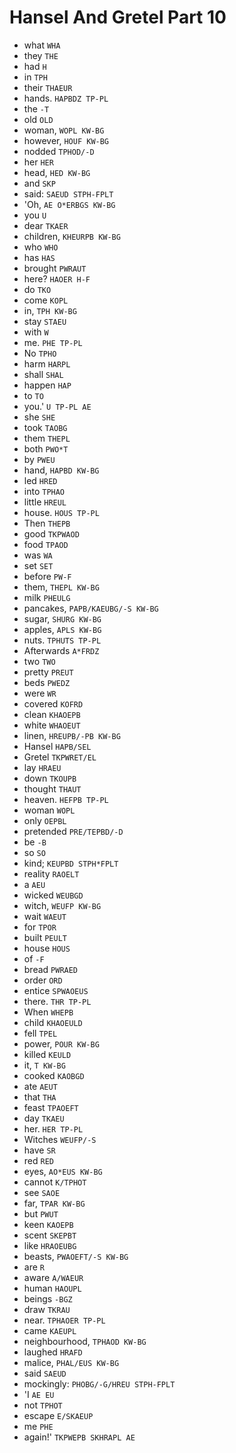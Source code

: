 # Hansel And Gretel Part 10

* what `WHA`
* they `THE`
* had `H`
* in `TPH`
* their `THAEUR`
* hands. `HAPBDZ TP-PL`
* the `-T`
* old `OLD`
* woman, `WOPL KW-BG`
* however, `HOUF KW-BG`
* nodded `TPHOD/-D`
* her `HER`
* head, `HED KW-BG`
* and `SKP`
* said: `SAEUD STPH-FPLT`
* 'Oh, `AE O*ERBGS KW-BG`
* you `U`
* dear `TKAER`
* children, `KHEURPB KW-BG`
* who `WHO`
* has `HAS`
* brought `PWRAUT`
* here? `HAOER H-F`
* do `TKO`
* come `KOPL`
* in, `TPH KW-BG`
* stay `STAEU`
* with `W`
* me. `PHE TP-PL`
* No `TPHO`
* harm `HARPL`
* shall `SHAL`
* happen `HAP`
* to `TO`
* you.' `U TP-PL AE`
* she `SHE`
* took `TAOBG`
* them `THEPL`
* both `PWO*T`
* by `PWEU`
* hand, `HAPBD KW-BG`
* led `HRED`
* into `TPHAO`
* little `HREUL`
* house. `HOUS TP-PL`
* Then `THEPB`
* good `TKPWAOD`
* food `TPAOD`
* was `WA`
* set `SET`
* before `PW-F`
* them, `THEPL KW-BG`
* milk `PHEULG`
* pancakes, `PAPB/KAEUBG/-S KW-BG`
* sugar, `SHURG KW-BG`
* apples, `APLS KW-BG`
* nuts. `TPHUTS TP-PL`
* Afterwards `A*FRDZ`
* two `TWO`
* pretty `PREUT`
* beds `PWEDZ`
* were `WR`
* covered `KOFRD`
* clean `KHAOEPB`
* white `WHAOEUT`
* linen, `HREUPB/-PB KW-BG`
* Hansel `HAPB/SEL`
* Gretel `TKPWRET/EL`
* lay `HRAEU`
* down `TKOUPB`
* thought `THAUT`
* heaven. `HEFPB TP-PL`
* woman `WOPL`
* only `OEPBL`
* pretended `PRE/TEPBD/-D`
* be `-B`
* so `SO`
* kind; `KEUPBD STPH*FPLT`
* reality `RAOELT`
* a `AEU`
* wicked `WEUBGD`
* witch, `WEUFP KW-BG`
* wait `WAEUT`
* for `TPOR`
* built `PEULT`
* house `HOUS`
* of `-F`
* bread `PWRAED`
* order `ORD`
* entice `SPWAOEUS`
* there. `THR TP-PL`
* When `WHEPB`
* child `KHAOEULD`
* fell `TPEL`
* power, `POUR KW-BG`
* killed `KEULD`
* it, `T KW-BG`
* cooked `KAOBGD`
* ate `AEUT`
* that `THA`
* feast `TPAOEFT`
* day `TKAEU`
* her. `HER TP-PL`
* Witches `WEUFP/-S`
* have `SR`
* red `RED`
* eyes, `AO*EUS KW-BG`
* cannot `K/TPHOT`
* see `SAOE`
* far, `TPAR KW-BG`
* but `PWUT`
* keen `KAOEPB`
* scent `SKEPBT`
* like `HRAOEUBG`
* beasts, `PWAOEFT/-S KW-BG`
* are `R`
* aware `A/WAEUR`
* human `HAOUPL`
* beings `-BGZ`
* draw `TKRAU`
* near. `TPHAOER TP-PL`
* came `KAEUPL`
* neighbourhood, `TPHAOD KW-BG`
* laughed `HRAFD`
* malice, `PHAL/EUS KW-BG`
* said `SAEUD`
* mockingly: `PHOBG/-G/HREU STPH-FPLT`
* 'I `AE EU`
* not `TPHOT`
* escape `E/SKAEUP`
* me `PHE`
* again!' `TKPWEPB SKHRAPL AE`
